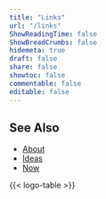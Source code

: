```yaml
---
title: "Links"
url: "/links"
ShowReadingTime: false
ShowBreadCrumbs: false
hidemeta: true
draft: false
share: false
showtoc: false
commentable: false
editable: false
---
```


## See Also

* [About](/about)
* [Ideas](/ideas)
* [Now](/now)

{{< logo-table >}}
